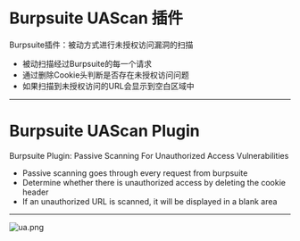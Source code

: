 # Burpsuite UAScan 插件
Burpsuite插件：被动方式进行未授权访问漏洞的扫描
+ 被动扫描经过Burpsuite的每一个请求
+ 通过删除Cookie头判断是否存在未授权访问问题
+ 如果扫描到未授权访问的URL会显示到空白区域中
****
# Burpsuite UAScan Plugin
Burpsuite Plugin: Passive Scanning For Unauthorized Access Vulnerabilities
+ Passive scanning goes through every request from burpsuite
+ Determine whether there is unauthorized access by deleting the cookie header
+ If an unauthorized URL is scanned, it will be displayed in a blank area
****
![ua.png](https://xuyiqing-1257927651.cos.ap-beijing.myqcloud.com/burpsuite/ua.png)
